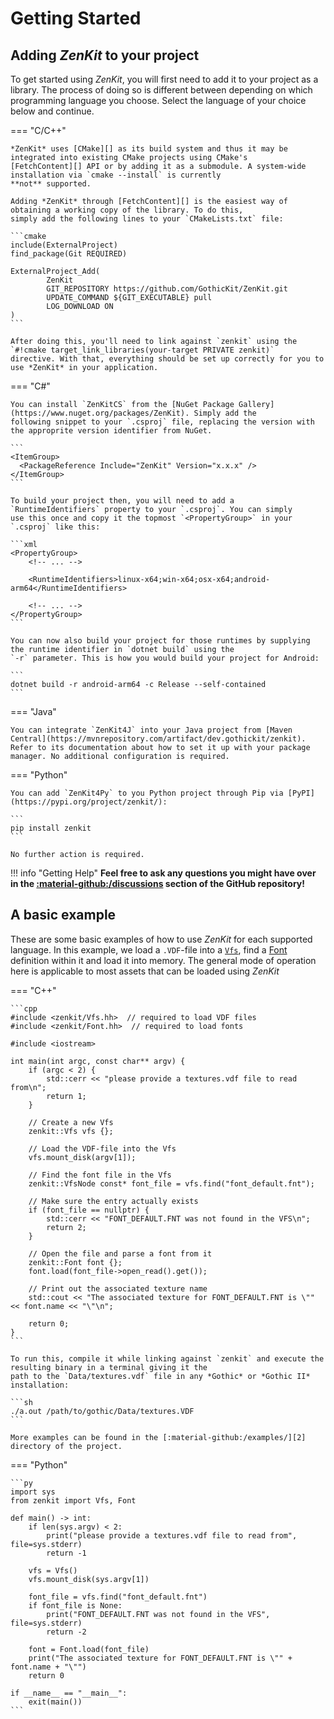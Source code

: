 # Getting Started

## Adding *ZenKit* to your project

To get started using *ZenKit*, you will first need to add it to your project as a library. The process of doing so is
different between depending on which programming language you choose. Select the language of your choice below and
continue.

=== "C/C++"
    
    *ZenKit* uses [CMake][] as its build system and thus it may be integrated into existing CMake projects using CMake's
    [FetchContent][] API or by adding it as a submodule. A system-wide installation via `cmake --install` is currently
    **not** supported.

    Adding *ZenKit* through [FetchContent][] is the easiest way of obtaining a working copy of the library. To do this,
    simply add the following lines to your `CMakeLists.txt` file:

    ```cmake
    include(ExternalProject)
    find_package(Git REQUIRED)

    ExternalProject_Add(
            ZenKit
            GIT_REPOSITORY https://github.com/GothicKit/ZenKit.git
            UPDATE_COMMAND ${GIT_EXECUTABLE} pull
            LOG_DOWNLOAD ON
    )
    ```

    After doing this, you'll need to link against `zenkit` using the `#!cmake target_link_libraries(your-target PRIVATE zenkit)`
    directive. With that, everything should be set up correctly for you to use *ZenKit* in your application.

=== "C#"
    
    You can install `ZenKitCS` from the [NuGet Package Gallery](https://www.nuget.org/packages/ZenKit). Simply add the
    following snippet to your `.csproj` file, replacing the version with the approprite version identifier from NuGet.

    ```
    <ItemGroup>
      <PackageReference Include="ZenKit" Version="x.x.x" />
    </ItemGroup>
    ```

    To build your project then, you will need to add a `RuntimeIdentifiers` property to your `.csproj`. You can simply
    use this once and copy it the topmost `<PropertyGroup>` in your `.csproj` like this:

    ```xml
    <PropertyGroup>
        <!-- ... -->
        
        <RuntimeIdentifiers>linux-x64;win-x64;osx-x64;android-arm64</RuntimeIdentifiers>

        <!-- ... -->
    </PropertyGroup>
    ```

    You can now also build your project for those runtimes by supplying the runtime identifier in `dotnet build` using the
    `-r` parameter. This is how you would build your project for Android:

    ```
    dotnet build -r android-arm64 -c Release --self-contained
    ```

=== "Java"

    You can integrate `ZenKit4J` into your Java project from [Maven Central](https://mvnrepository.com/artifact/dev.gothickit/zenkit).
    Refer to its documentation about how to set it up with your package manager. No additional configuration is required.

=== "Python"

    You can add `ZenKit4Py` to you Python project through Pip via [PyPI](https://pypi.org/project/zenkit/):

    ```
    pip install zenkit
    ```

    No further action is required.

!!! info "Getting Help"
    **Feel free to ask any questions you might have over in the [:material-github:/discussions][1] section of the
    GitHub repository!**

## A basic example

These are some basic examples of how to use *ZenKit* for each supported language. In this example, we load a `.VDF`-file
into a [`Vfs`](api/virtual-file-system.md), find a [Font](api/font.md) definition within it and load it into memory.
The general mode of operation here is applicable to most assets that can be loaded using *ZenKit*


=== "C++"

    ```cpp
    #include <zenkit/Vfs.hh>  // required to load VDF files
    #include <zenkit/Font.hh>  // required to load fonts

    #include <iostream>

    int main(int argc, const char** argv) {
        if (argc < 2) {
            std::cerr << "please provide a textures.vdf file to read from\n";
            return 1;
        }

        // Create a new Vfs
        zenkit::Vfs vfs {};

        // Load the VDF-file into the Vfs
        vfs.mount_disk(argv[1]);

        // Find the font file in the Vfs
        zenkit::VfsNode const* font_file = vfs.find("font_default.fnt");

        // Make sure the entry actually exists
        if (font_file == nullptr) {
            std::cerr << "FONT_DEFAULT.FNT was not found in the VFS\n";
            return 2;
        }

        // Open the file and parse a font from it
        zenkit::Font font {};
        font.load(font_file->open_read().get());

        // Print out the associated texture name
        std::cout << "The associated texture for FONT_DEFAULT.FNT is \"" << font.name << "\"\n";

        return 0;
    }
    ```

    To run this, compile it while linking against `zenkit` and execute the resulting binary in a terminal giving it the
    path to the `Data/textures.vdf` file in any *Gothic* or *Gothic II* installation:

    ```sh
    ./a.out /path/to/gothic/Data/textures.VDF
    ```

    More examples can be found in the [:material-github:/examples/][2] directory of the project.

=== "Python"

    ```py
    import sys
    from zenkit import Vfs, Font

    def main() -> int:
        if len(sys.argv) < 2:
            print("please provide a textures.vdf file to read from", file=sys.stderr)
            return -1
        
        vfs = Vfs()
        vfs.mount_disk(sys.argv[1])

        font_file = vfs.find("font_default.fnt")
        if font_file is None:
            print("FONT_DEFAULT.FNT was not found in the VFS", file=sys.stderr)
            return -2
        
        font = Font.load(font_file)
        print("The associated texture for FONT_DEFAULT.FNT is \"" + font.name + "\"")
        return 0

    if __name__ == "__main__":
        exit(main())
    ```

[CMake]: https://cmake.org/
[FetchContent]: https://cmake.org/cmake/help/latest/module/FetchContent.html

[1]: https://github.com/GothicKit/ZenKit/discussions
[2]: https://github.com/ZenKit/phoenix/tree/main/examples
